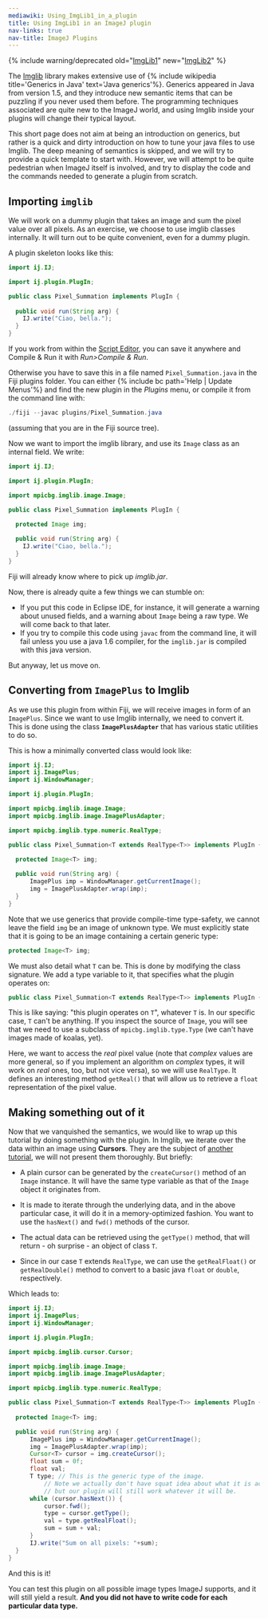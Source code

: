 ```yaml
---
mediawiki: Using_ImgLib1_in_a_plugin
title: Using ImgLib1 in an ImageJ plugin
nav-links: true
nav-title: ImageJ Plugins
---
```


{% include warning/deprecated old="[ImgLib1](/libs/imglib1)" new="[ImgLib2](/libs/imglib2)" %}

The [Imglib](/libs/imglib1) library makes extensive use of {% include wikipedia title='Generics in Java' text='Java generics'%}. Generics appeared in Java from version 1.5, and they introduce new semantic items that can be puzzling if you never used them before. The programming techniques associated are quite new to the ImageJ world, and using Imglib inside your plugins will change their typical layout.

This short page does not aim at being an introduction on generics, but rather is a quick and dirty introduction on how to tune your java files to use Imglib. The deep meaning of semantics is skipped, and we will try to provide a quick template to start with. However, we will attempt to be quite pedestrian when ImageJ itself is involved, and try to display the code and the commands needed to generate a plugin from scratch.

## Importing `imglib`

We will work on a dummy plugin that takes an image and sum the pixel value over all pixels. As an exercise, we choose to use imglib classes internally. It will turn out to be quite convenient, even for a dummy plugin.

A plugin skeleton looks like this:

```java
import ij.IJ;

import ij.plugin.PlugIn;

public class Pixel_Summation implements PlugIn {
  
  public void run(String arg) {
    IJ.write("Ciao, bella.");
  }
} 
```

If you work from within the [Script Editor](/scripting/script-editor), you can save it anywhere and Compile & Run it with *Run&gt;Compile & Run*.

Otherwise you have to save this in a file named `Pixel_Summation.java` in the Fiji plugins folder. You can either {% include bc path='Help | Update Menus'%} and find the new plugin in the *Plugins* menu, or compile it from the command line with:

```java
./fiji --javac plugins/Pixel_Summation.java
```

(assuming that you are in the Fiji source tree).

Now we want to import the imglib library, and use its `Image` class as an internal field. We write:

```java
import ij.IJ;

import ij.plugin.PlugIn;

import mpicbg.imglib.image.Image;

public class Pixel_Summation implements PlugIn {
  
  protected Image img;

  public void run(String arg) {
    IJ.write("Ciao, bella.");
  }
} 
```

Fiji will already know where to pick up *imglib.jar*.

Now, there is already quite a few things we can stumble on:

-   If you put this code in Eclipse IDE, for instance, it will generate a warning about unused fields, and a warning about `Image` being a raw type. We will come back to that later.
-   If you try to compile this code using `javac` from the command line, it will fail unless you use a java 1.6 compiler, for the `imglib.jar` is compiled with this java version.

But anyway, let us move on.

## Converting from `ImagePlus` to Imglib

As we use this plugin from within Fiji, we will receive images in form of an `ImagePlus`. Since we want to use Imglib internally, we need to convert it. This is done using the class <b>`ImagePlusAdapter`</b> that has various static utilities to do so.

This is how a minimally converted class would look like:

```java
import ij.IJ;
import ij.ImagePlus;
import ij.WindowManager;

import ij.plugin.PlugIn;

import mpicbg.imglib.image.Image;
import mpicbg.imglib.image.ImagePlusAdapter;

import mpicbg.imglib.type.numeric.RealType;

public class Pixel_Summation<T extends RealType<T>> implements PlugIn {
  
  protected Image<T> img;

  public void run(String arg) {
      ImagePlus imp = WindowManager.getCurrentImage();
      img = ImagePlusAdapter.wrap(imp);
  }
}
```

Note that we use generics that provide compile-time type-safety, we cannot leave the field `img` be an image of unknown type. We must explicitly state that it is going to be an image containing a certain generic type:

```java
protected Image<T> img;
```

We must also detail what `T` can be. This is done by modifying the class signature. We add a type variable to it, that specifies what the plugin operates on:

```java
public class Pixel_Summation<T extends RealType<T>> implements PlugIn {
```

This is like saying: "this plugin operates on `T`", whatever `T` is. In our specific case, `T` can't be anything. If you inspect the source of `Image`, you will see that we need to use a subclass of `mpicbg.imglib.type.Type` (we can't have images made of koalas, yet).

Here, we want to access the *real* pixel value (note that *complex* values are more general, so if you implement an algorithm on *complex* types, it will work on *real* ones, too, but not vice versa), so we will use `RealType`. It defines an interesting method `getReal()` that will allow us to retrieve a `float` representation of the pixel value.

## Making something out of it

Now that we vanquished the semantics, we would like to wrap up this tutorial by doing something with the plugin. In Imglib, we iterate over the data within an image using <b>Cursors</b>. They are the subject of [another tutorial](/libs/imglib1/iterating-through-pixel-data), we will not present them thoroughly. But briefly:

-   A plain cursor can be generated by the `createCursor()` method of an `Image`<T> instance. It will have the same type variable as that of the `Image` object it originates from.

<!-- -->

-   It is made to iterate through the underlying data, and in the above particular case, it will do it in a memory-optimized fashion. You want to use the `hasNext()` and `fwd()` methods of the cursor.

<!-- -->

-   The actual data can be retrieved using the `getType()` method, that will return - oh surprise - an object of class `T`.

<!-- -->

-   Since in our case `T` extends `RealType`, we can use the `getRealFloat()` or `getRealDouble()` method to convert to a basic java `float` or `double`, respectively.

Which leads to:
```java
import ij.IJ;
import ij.ImagePlus;
import ij.WindowManager;

import ij.plugin.PlugIn;

import mpicbg.imglib.cursor.Cursor;

import mpicbg.imglib.image.Image;
import mpicbg.imglib.image.ImagePlusAdapter;

import mpicbg.imglib.type.numeric.RealType;

public class Pixel_Summation<T extends RealType<T>> implements PlugIn {
  
  protected Image<T> img;

  public void run(String arg) {
	  ImagePlus imp = WindowManager.getCurrentImage();
	  img = ImagePlusAdapter.wrap(imp);  
	  Cursor<T> cursor = img.createCursor();
	  float sum = 0f;
	  float val;
	  T type; // This is the generic type of the image. 
		  // Note we actually don't have squat idea about what it is actually at the present time,
		  // but our plugin will still work whatever it will be.
	  while (cursor.hasNext()) {
		  cursor.fwd();
		  type = cursor.getType();
		  val = type.getRealFloat();
		  sum = sum + val;
	  }
	  IJ.write("Sum on all pixels: "+sum);
  }
} 
```
And this is it!

You can test this plugin on all possible image types ImageJ supports, and it will still yield a result. <b>And you did not have to write code for each particular data type.</b>

  
